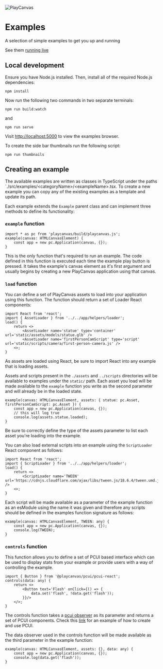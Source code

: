 ![PlayCanvas](http://static.playcanvas.com/images/logo/Playcanvas_LOGOSET_SMALL-06.png)

# Examples

A selection of simple examples to get you up and running

See them <a href="https://playcanvas.github.io/">running live</a>

## Local development
Ensure you have Node.js installed. Then, install all of the required Node.js dependencies:
```
npm install
```
Now run the following two commands in two separate terminals:
```
npm run build:watch
```
and
```
npm run serve
```
Visit [http://localhost:5000]() to view the examples browser.

To create the side bar thumbnails run the following script:
```
npm run thumbnails
```

## Creating an example

The available examples are written as classes in TypeScript under the paths `./src/examples/\<categoryName\>/\<exampleName>.tsx.
To create a new example you can copy any of the existing examples as a template and update its path.

Each example extends the `Example` parent class and can implement three methods to define its functionality:

### `example` function
```tsx
import * as pc from 'playcanvas/build/playcanvas.js';
example(canvas: HTMLCanvasElement) {
    const app = new pc.Application(canvas, {});
}
```
This is the only function that's required to run an example. The code defined in this function is executed each time the example play button is pressed. It takes the example's canvas element as it's first argument and usually begins by creating a new PlayCanvas application using that canvas.

### `load` function
You can define a set of PlayCanvas assets to load into your application using this function. The function should return a set of Loader React components:
```tsx
import React from 'react';
import { AssetLoader } from '../../app/helpers/loader';
load() {
    return <>
        <AssetLoader name='statue' type='container' url='static/assets/models/statue.glb' />
        <AssetLoader name='firstPersonCamScript' type='script' url='static/scripts/camera/first-person-camera.js' />
    <>;
}
```
As assets are loaded using React, be sure to import React into any example that is loading assets.

Assets and scripts present in the `./assets` and `../scripts` directories will be available to examples under the `static/` path.
Each asset you load will be made available to the `example` function you write as the second parameter and will already be in the loaded state.
```tsx
example(canvas: HTMLCanvasElement, assets: { statue: pc.Asset, firstPersonCamScript: pc.Asset }) {
    const app = new pc.Application(canvas, {});
    // this will log true
    console.log(assets.statue.loaded);
}
```

Be sure to correctly define the type of the assets parameter to list each asset you're loading into the example.

You can also load external scripts into an example using the `ScriptLoader` React component as follows:
```tsx
import React from 'react';
import { ScriptLoader } from '../../app/helpers/loader';
load() {
    return <>
        <ScriptLoader name='TWEEN' url='https://cdnjs.cloudflare.com/ajax/libs/tween.js/18.6.4/tween.umd.js' />
    <>;
}
```
Each script will be made available as a parameter of the example function as an esModule using the name it was given and therefore any scripts should be defined in the examples function signature as follows:
```tsx
example(canvas: HTMLCanvasElement, TWEEN: any) {
    const app = new pc.Application(canvas, {});
    console.log(TWEEN);
}
```

### `controls` function
This function allows you to define a set of PCUI based interface which can be used to display stats from your example or provide users with a way of controlling the example.
```tsx
import { Button } from '@playcanvas/pcui/pcui-react';
controls(data: any) {
    return <>
        <Button text='Flash' onClick={() => {
            data.set('flash', !data.get('flash'));
        }}/>
    </>;
}
```
The controls function takes a [pcui observer](https://playcanvas.github.io/pcui/data-binding/using-observers/) as its parameter and returns a set of PCUI components. Check this [link](https://playcanvas.github.io/pcui/examples/todo/) for an example of how to create and use PCUI.

The data observer used in the controls function will be made available as the third parameter in the example function:
```tsx
example(canvas: HTMLCanvasElement, assets: {}, data: any) {
    const app = new pc.Application(canvas, {});
    console.log(data.get('flash'));
}
```
